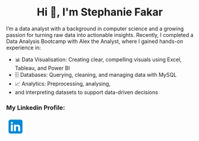 <h1 align="center">Hi 👋, I'm Stephanie Fakar</h1>
I’m a data analyst with a background in computer science and a growing passion for turning raw data into actionable insights. Recently, I completed a Data Analysis Bootcamp with Alex the Analyst, where I gained hands-on experience in: 
  
  - 📊 Data Visualisation: Creating clear, compelling visuals using Excel, Tableau, and Power BI 
  - 🗄️ Databases: Querying, cleaning, and managing data with MySQL 
  - 📈 Analytics: Preprocessing, analysing,
  - and interpreting datasets to support data-driven decisions</h3>


<h3 align="left">My Linkedin Profile:</h3>
<a href="www.linkedin.com/in/stephanie-fakar-31a6b1225" target="_bank">
<img src="https://github.com/sfakar/sfakar/blob/main/icons8-linkedin-50.png" alt="LinkedIn logo" />
</a>


